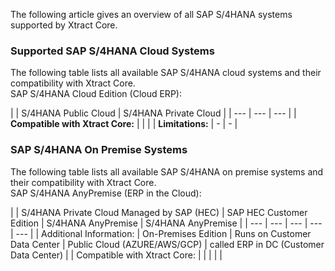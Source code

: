 The following article gives an overview of all SAP S/4HANA systems supported by Xtract Core.

### Supported SAP S/4HANA Cloud Systems

The following table lists all available SAP S/4HANA cloud systems and their compatibility with Xtract Core.\
SAP S/4HANA Cloud Edition (Cloud ERP):

| | S/4HANA Public Cloud | S/4HANA Private Cloud | | --- | --- | --- | | **Compatible with Xtract Core:** | | | | **Limitations:** | - | - |

### SAP S/4HANA On Premise Systems

The following table lists all available SAP S/4HANA on premise systems and their compatibility with Xtract Core.\
SAP S/4HANA AnyPremise (ERP in the Cloud):

| | S/4HANA Private Cloud Managed by SAP (HEC) | SAP HEC Customer Edition | S/4HANA AnyPremise | S/4HANA AnyPremise | | --- | --- | --- | --- | --- | | Additional Information: | On-Premises Edition | Runs on Customer Data Center | Public Cloud (AZURE/AWS/GCP) | called ERP in DC (Customer Data Center) | | Compatible with Xtract Core: | | | | |
